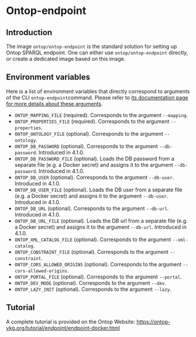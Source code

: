 # Ontop-endpoint

## Introduction

The image `ontop/ontop-endpoint` is the standard solution for setting up Ontop SPARQL endpoint. 
One can either use `ontop/ontop-endpoint` directly, or create a dedicated image based on this image.

## Environment variables
Here is a list of environment variables that directly correspond to arguments of the CLI `ontop-endpoint`command. Please refer to [its documentation page for more details about these arguments](https://ontop-vkg.org/guide/cli.html#ontop-endpoint).

- `ONTOP_MAPPING_FILE` (required). Corresponds to the argument `--mapping`.
- `ONTOP_PROPERTIES_FILE` (required). Corresponds to the argument `--properties`.
- `ONTOP_ONTOLOGY_FILE` (optional). Corresponds to the argument `--ontology`.
- `ONTOP_DB_PASSWORD` (optional). Corresponds to the argument `--db-password`. Introduced in 4.1.0.
- `ONTOP_DB_PASSWORD_FILE` (optional). Loads the DB password from a separate file (e.g. a Docker secret) and assigns it to the argument `--db-password`. Introduced in 4.1.0.
- `ONTOP_DB_USER` (optional). Corresponds to the argument `--db-user`. Introduced in 4.1.0.
- `ONTOP_DB_USER_FILE` (optional). Loads the DB user from a separate file (e.g. a Docker secret) and assigns it to the argument `--db-user`. Introduced in 4.1.0.
- `ONTOP_DB_URL` (optional). Corresponds to the argument `--db-url`. Introduced in 4.1.0.
- `ONTOP_DB_URL_FILE` (optional). Loads the DB url from a separate file (e.g. a Docker secret) and assigns it to the argument `--db-url`. Introduced in 4.1.0.
- `ONTOP_XML_CATALOG_FILE` (optional). Corresponds to the argument `--xml-catalog`.
- `ONTOP_CONSTRAINT_FILE` (optional). Corresponds to the argument `--constraint`.
- `ONTOP_CORS_ALLOWED_ORIGINS` (optional). Corresponds to the argument `--cors-allowed-origins`.
- `ONTOP_PORTAL_FILE` (optional). Corresponds to the argument `--portal`.
- `ONTOP_DEV_MODE` (optional). Corresponds to the argument `--dev`.
- `ONTOP_LAZY_INIT` (optional). Corresponds to the argument `--lazy`.


## Tutorial

A complete tutorial is provided on the Ontop Website: https://ontop-vkg.org/tutorial/endpoint/endpoint-docker.html


